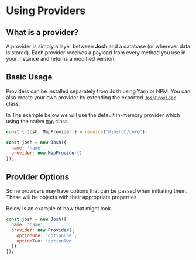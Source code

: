 # Using Providers

## What is a provider?

A provider is simply a layer between **Josh** and a database (or wherever data is stored). Each provider receives a payload from every method you use in your instance and returns a modified version.

## Basic Usage

Providers can be installed separately from Josh using Yarn or NPM. You can also create your own provider by extending the exported [`JoshProvider`](https://github.com/RealShadowNova/joshdb-core/blob/main/src/lib/structures/JoshProvider.ts) class.

In The example below we will use the default in-memory provider which using the native [`Map`](https://developer.mozilla.org/en-US/docs/Web/JavaScript/Reference/Global_Objects/Map) class.

```javascript
const { Josh, MapProvider } = require('@joshdb/core');

const josh = new Josh({
  name: 'name',
  provider: new MapProvider()
});
```

## Provider Options

Some providers may have options that can be passed when initiating them. These will be objects with their appropriate properties.

Below is an example of how that might look.

```javascript
const josh = new Josh({
  name: 'name',
  provider: new Provider({
    optionOne: 'optionOne',
    optionTwo: 'optionTwo'
  })
});
```
